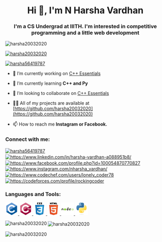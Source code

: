 <h1 align="center">Hi 👋, I'm N Harsha Vardhan</h1>
<h3 align="center">I'm a CS Undergrad at IIITH. I'm interested in competitive programming and a little web development</h3>

<p align="left"> <img src="https://komarev.com/ghpvc/?username=harsha20032020&label=Profile%20views&color=0e75b6&style=flat" alt="harsha20032020" /> </p>

<p align="left"> <a href="https://github.com/ryo-ma/github-profile-trophy"><img src="https://github-profile-trophy.vercel.app/?username=harsha20032020" alt="harsha20032020" /></a> </p>

<p align="left"> <a href="https://twitter.com/harsha56419787" target="blank"><img src="https://img.shields.io/twitter/follow/harsha56419787?logo=twitter&style=for-the-badge" alt="harsha56419787" /></a> </p>

- 🔭 I’m currently working on [C++ Essentials](www.fakeurlwillupdatelater.com)

- 🌱 I’m currently learning **C++ and Py**

- 👯 I’m looking to collaborate on [C++ Essentials](www.fakeurlwillupdatelater.com)

- 👨‍💻 All of my projects are available at [https://github.com/harsha20032020](https://github.com/harsha20032020)

- 📫 How to reach me **Instagram or Facebook.**

<h3 align="left">Connect with me:</h3>
<p align="left">
<a href="https://twitter.com/harsha56419787" target="blank"><img align="center" src="https://raw.githubusercontent.com/rahuldkjain/github-profile-readme-generator/neutral-icons/src/images/icons/Social/twitter.svg" alt="harsha56419787" height="30" width="40" /></a>
<a href="https://linkedin.com/in/https://www.linkedin.com/in/harsha-vardhan-a088951b8/" target="blank"><img align="center" src="https://raw.githubusercontent.com/rahuldkjain/github-profile-readme-generator/neutral-icons/src/images/icons/Social/linked-in-alt.svg" alt="https://www.linkedin.com/in/harsha-vardhan-a088951b8/" height="30" width="40" /></a>
<a href="https://fb.com/https://www.facebook.com/profile.php?id=100054870770827" target="blank"><img align="center" src="https://raw.githubusercontent.com/rahuldkjain/github-profile-readme-generator/neutral-icons/src/images/icons/Social/facebook.svg" alt="https://www.facebook.com/profile.php?id=100054870770827" height="30" width="40" /></a>
<a href="https://instagram.com/https://www.instagram.com/nharsha_vardhan/" target="blank"><img align="center" src="https://raw.githubusercontent.com/rahuldkjain/github-profile-readme-generator/neutral-icons/src/images/icons/Social/instagram.svg" alt="https://www.instagram.com/nharsha_vardhan/" height="30" width="40" /></a>
<a href="https://www.codechef.com/users/https://www.codechef.com/users/lonely_coder78" target="blank"><img align="center" src="https://cdn.jsdelivr.net/npm/simple-icons@3.1.0/icons/codechef.svg" alt="https://www.codechef.com/users/lonely_coder78" height="30" width="40" /></a>
<a href="https://codeforces.com/profile/https://codeforces.com/profile/rockingcoder" target="blank"><img align="center" src="https://cdn.jsdelivr.net/npm/simple-icons@3.0.1/icons/codeforces.svg" alt="https://codeforces.com/profile/rockingcoder" height="30" width="40" /></a>
</p>

<h3 align="left">Languages and Tools:</h3>
<p align="left"> <a href="https://www.cprogramming.com/" target="_blank"> <img src="https://raw.githubusercontent.com/devicons/devicon/master/icons/c/c-original.svg" alt="c" width="40" height="40"/> </a> <a href="https://www.w3schools.com/cpp/" target="_blank"> <img src="https://raw.githubusercontent.com/devicons/devicon/master/icons/cplusplus/cplusplus-original.svg" alt="cplusplus" width="40" height="40"/> </a> <a href="https://www.w3schools.com/css/" target="_blank"> <img src="https://raw.githubusercontent.com/devicons/devicon/master/icons/css3/css3-original-wordmark.svg" alt="css3" width="40" height="40"/> </a> <a href="https://www.w3.org/html/" target="_blank"> <img src="https://raw.githubusercontent.com/devicons/devicon/master/icons/html5/html5-original-wordmark.svg" alt="html5" width="40" height="40"/> </a> <a href="https://nodejs.org" target="_blank"> <img src="https://raw.githubusercontent.com/devicons/devicon/master/icons/nodejs/nodejs-original-wordmark.svg" alt="nodejs" width="40" height="40"/> </a> <a href="https://www.python.org" target="_blank"> <img src="https://raw.githubusercontent.com/devicons/devicon/master/icons/python/python-original.svg" alt="python" width="40" height="40"/> </a> </p>

<p><img align="left" src="https://github-readme-stats.vercel.app/api/top-langs?username=harsha20032020&show_icons=true&locale=en&layout=compact" alt="harsha20032020" /></p>

<p>&nbsp;<img align="center" src="https://github-readme-stats.vercel.app/api?username=harsha20032020&show_icons=true&locale=en" alt="harsha20032020" /></p>

<p><img align="center" src="https://github-readme-streak-stats.herokuapp.com/?user=harsha20032020&" alt="harsha20032020" /></p>
